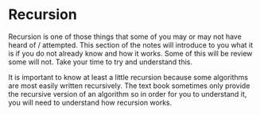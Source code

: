 # Recursion

Recursion is one of those things that some of you may or may not have heard of / attempted.  This section of the notes will introduce to you what it is if you do not already know and how it works.  Some of this will be review some will not.  Take your time to try and understand this.

It is important to know at least a little recursion because some algorithms are most easily written recursively.  The text book sometimes only provide the recursive version of an algorithm so in order for you to understand it, you will need to understand how recursion works.
